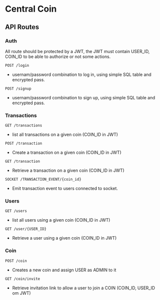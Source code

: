 # Central Coin

## API Routes 

### Auth

All route should be protected by a JWT, the JWT must contain USER_ID, COIN_ID to be able to authorize or not some actions.

`POST /login`
- usernam/password combination to log in, using simple SQL table and encrypted pass.

`POST /signup`
- usernam/password combination to sign up, using simple SQL table and encrypted pass.

### Transactions

`GET /transactions` 
- list all transactions on a given coin (COIN_ID in JWT)

`POST /transaction`
- Create a transaction on a given coin (COIN_ID in JWT)

`GET /transaction`
- Retrieve a transaction on a given coin (COIN_ID in JWT)

`SOCKET /TRANSACTION_EVENT/{coin_id}`
- Emit transaction event to users connected to socket.

### Users

`GET /users` 
- list all users using a given coin (COIN_ID in JWT)

`GET /user/{USER_ID}`
- Retrieve a user using a given coin (COIN_ID in JWT)

### Coin

`POST /coin`
- Creates a new coin and assign USER as ADMIN to it

`GET /coin/invite`
- Retrieve invitation link to allow a user to join a COIN (COIN_ID, USER_ID om JWT) 